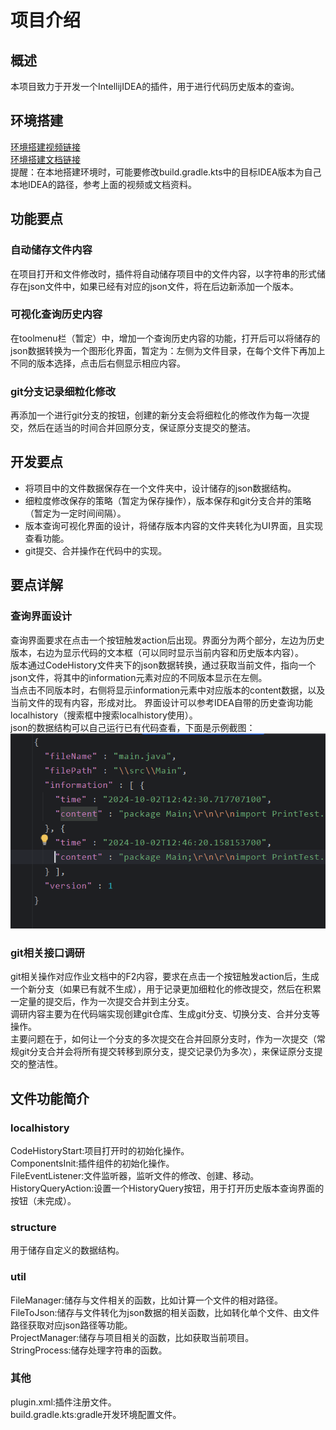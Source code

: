 # 项目介绍  
## 概述  
本项目致力于开发一个IntellijIDEA的插件，用于进行代码历史版本的查询。  
## 环境搭建  
[环境搭建视频链接](https://www.bilibili.com/video/BV1TZ421u7dX/?spm_id_from=333.999.0.0&vd_source=88e663d19e01010708eb05f374a42f9c)  
[环境搭建文档链接](https://github.com/yangfeng20/idea-plugin-dev-guide/)  
提醒：在本地搭建环境时，可能要修改build.gradle.kts中的目标IDEA版本为自己本地IDEA的路径，参考上面的视频或文档资料。  
## 功能要点  
### 自动储存文件内容  
在项目打开和文件修改时，插件将自动储存项目中的文件内容，以字符串的形式储存在json文件中，如果已经有对应的json文件，将在后边新添加一个版本。  
### 可视化查询历史内容  
在toolmenu栏（暂定）中，增加一个查询历史内容的功能，打开后可以将储存的json数据转换为一个图形化界面，暂定为：左侧为文件目录，在每个文件下再加上不同的版本选择，点击后右侧显示相应内容。  
### git分支记录细粒化修改  
再添加一个进行git分支的按钮，创建的新分支会将细粒化的修改作为每一次提交，然后在适当的时间合并回原分支，保证原分支提交的整洁。  
## 开发要点  
+ 将项目中的文件数据保存在一个文件夹中，设计储存的json数据结构。  
+ 细粒度修改保存的策略（暂定为保存操作），版本保存和git分支合并的策略（暂定为一定时间间隔）。  
+ 版本查询可视化界面的设计，将储存版本内容的文件夹转化为UI界面，且实现查看功能。
+ git提交、合并操作在代码中的实现。  
## 要点详解  
### 查询界面设计  
查询界面要求在点击一个按钮触发action后出现。界面分为两个部分，左边为历史版本，右边为显示代码的文本框（可以同时显示当前内容和历史版本内容）。  
版本通过CodeHistory文件夹下的json数据转换，通过获取当前文件，指向一个json文件，将其中的information元素对应的不同版本显示在左侧。  
当点击不同版本时，右侧将显示information元素中对应版本的content数据，以及当前文件的现有内容，形成对比。
界面设计可以参考IDEA自带的历史查询功能localhistory（搜索框中搜索localhistory使用）。  
json的数据结构可以自己运行已有代码查看，下面是示例截图：  
![img.png](src%2Fmain%2Fresources%2Fpicture%2Fimg.png)  
### git相关接口调研  
git相关操作对应作业文档中的F2内容，要求在点击一个按钮触发action后，生成一个新分支（如果已有就不生成），用于记录更加细粒化的修改提交，然后在积累一定量的提交后，作为一次提交合并到主分支。  
调研内容主要为在代码端实现创建git仓库、生成git分支、切换分支、合并分支等操作。  
主要问题在于，如何让一个分支的多次提交在合并回原分支时，作为一次提交（常规git分支合并会将所有提交转移到原分支，提交记录仍为多次），来保证原分支提交的整洁性。  
## 文件功能简介  
### localhistory  
CodeHistoryStart:项目打开时的初始化操作。  
ComponentsInit:插件组件的初始化操作。  
FileEventListener:文件监听器，监听文件的修改、创建、移动。  
HistoryQueryAction:设置一个HistoryQuery按钮，用于打开历史版本查询界面的按钮（未完成）。
### structure  
用于储存自定义的数据结构。  
### util  
FileManager:储存与文件相关的函数，比如计算一个文件的相对路径。  
FileToJson:储存与文件转化为json数据的相关函数，比如转化单个文件、由文件路径获取对应json路径等功能。  
ProjectManager:储存与项目相关的函数，比如获取当前项目。  
StringProcess:储存处理字符串的函数。
### 其他
plugin.xml:插件注册文件。  
build.gradle.kts:gradle开发环境配置文件。